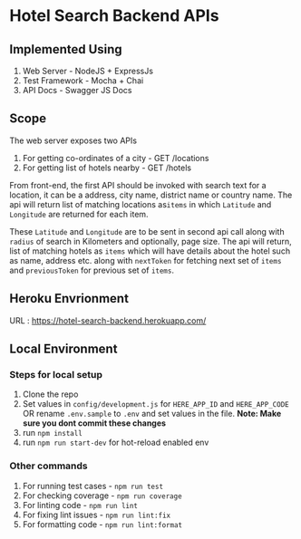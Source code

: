 # Hotel Search Backend APIs

## Implemented Using

1. Web Server - NodeJS + ExpressJs
2. Test Framework - Mocha + Chai
3. API Docs - Swagger JS Docs

## Scope

The web server exposes two APIs

1. For getting co-ordinates of a city - GET /locations
2. For getting list of hotels nearby - GET /hotels

From front-end, the first API should be invoked with search text for a location, it can be a address, city name, district name or country name. The api will return list of matching locations as`items` in which `Latitude` and `Longitude` are returned for each item.

These `Latitude` and `Longitude` are to be sent in second api call along with `radius` of search in Kilometers and optionally, page size. The api will return, list of matching hotels as `items` which will have details about the hotel such as name, address etc. along with `nextToken` for fetching next set of `items` and `previousToken` for previous set of `items`.

## Heroku Envrionment

URL : https://hotel-search-backend.herokuapp.com/

## Local Environment

### Steps for local setup

1. Clone the repo
2. Set values in `config/development.js` for `HERE_APP_ID` and `HERE_APP_CODE` OR rename `.env.sample` to `.env` and set values in the file. **Note: Make sure you dont commit these changes**
3. run `npm install`
4. run `npm run start-dev` for hot-reload enabled env

### Other commands

1. For running test cases - `npm run test`
2. For checking coverage - `npm run coverage`
3. For linting code - `npm run lint`
4. For fixing lint issues - `npm run lint:fix`
5. For formatting code - `npm run lint:format`
